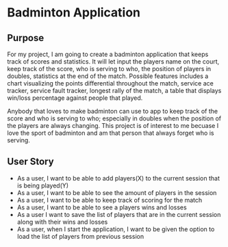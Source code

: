 # Badminton Application

## Purpose
For my project, I am going to create a badminton application that keeps track of scores and statistics. 
It will let input the players name on the court, keep track of the score,
who is serving to who, the position of players in doubles, statistics at the end of the match. 
Possible features includes a chart visualizing the points differential throughout the match,
service ace tracker, service fault tracker, longest rally of the match, a table that displays win/loss percentage 
against people that played. 

Anybody that loves to make badminton can use to app to keep track of the score and who is serving to who; especially 
in doubles when the position of the players are always changing. This project is of interest to me becuase 
I love the sport of badminton and am that person that always forget who is serving. 
## User Story
- As a user, I want to be able to add players(X) to the current session that is being played(Y)
- As a user, I want to be able to see the amount of players in the session
- As a user, I want to be able to keep track of scoring for the match
- As a user, I want to be able to see a players wins and losses
- As a user I want to save the list of players that are in the current session 
  along with their wins and losses
- As a user, when I start the application, I want to be given the option to load the list of players 
  from previous session

